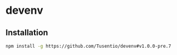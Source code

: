 # devenv
## Installation
```bash
npm install -g https://github.com/Tusentio/devenv#v1.0.0-pre.7
```
